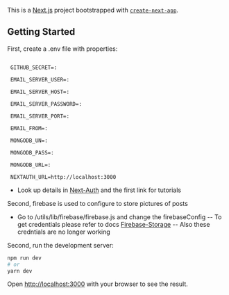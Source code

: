 This is a [Next.js](https://nextjs.org/) project bootstrapped with [`create-next-app`](https://github.com/vercel/next.js/tree/canary/packages/create-next-app).

## Getting Started

First, create a .env file with properties: 

 ``` GITHUB_ID=:
  
  GITHUB_SECRET=:
  
  EMAIL_SERVER_USER=:
  
  EMAIL_SERVER_HOST=:
  
  EMAIL_SERVER_PASSWORD=:
  
  EMAIL_SERVER_PORT=:
  
  EMAIL_FROM=:

  MONGODB_UN=:
  
  MONGODB_PASS=:
  
  MONGODB_URL=:

  NEXTAUTH_URL=http://localhost:3000
  ```

- Look up details in [Next-Auth](https://next-auth.js.org/tutorials) and the first link for tutorials

Second, firebase is used to configure to store pictures of posts 

- Go to /utils/lib/firebase/firebase.js and change the firebaseConfig
-- To get credentials please refer to docs [Firebase-Storage](https://firebase.google.com/docs/storage)
-- Also these credntials are no longer working


Second, run the development server:

```bash
npm run dev
# or
yarn dev
```

Open [http://localhost:3000](http://localhost:3000) with your browser to see the result.


